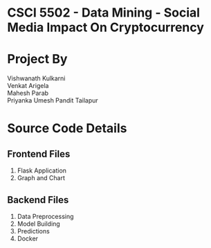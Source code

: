 # CSCI 5502 - Data Mining - Social Media Impact On Cryptocurrency <br />

# Project By
Vishwanath Kulkarni <br />
Venkat Arigela <br />
Mahesh Parab <br />
Priyanka Umesh Pandit Tailapur <br />

# Source Code Details
## Frontend Files 
1. Flask Application <br />
2. Graph and Chart <br />

## Backend Files
1. Data Preprocessing <br />
2. Model Building <br />
3. Predictions <br />
4. Docker <br />
